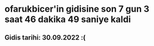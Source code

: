 # ofarukbicer'in gidisine son 7 gun 3 saat 46 dakika 49 saniye kaldi

## Gidis tarihi: 30.09.2022 :(